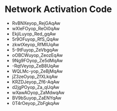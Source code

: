 # Network Activation Code
* RvBNXeyop_RejGAqAw
* wXleFOyop_ReOi0qAw
* EkjiLuyop_Red_gqAw
* 5r9OFuyop_RfS_QqAw
* zkwtXeyop_RfMIUqAw
* 5-9tFuyop_ZeVbgqAw
* oOBCWuyop_ZeozEqAw
* 9Ng9FOyop_Ze5dMqAw
* -RqtVeyop_ZeB8UqAw
* WQLMc-yop_ZeBjMqAw
* jZ3zeOyop_ZfXLkqAw
* KRZDJeyop_Zf6-AqAw
* d2jgPOyop_Za_qUqAw
* wXawAOyop_ZaMdwqAw
* BV9bSuyop_ZaENYqAw
* 0T4rOeyop_ZbFgkqAw
